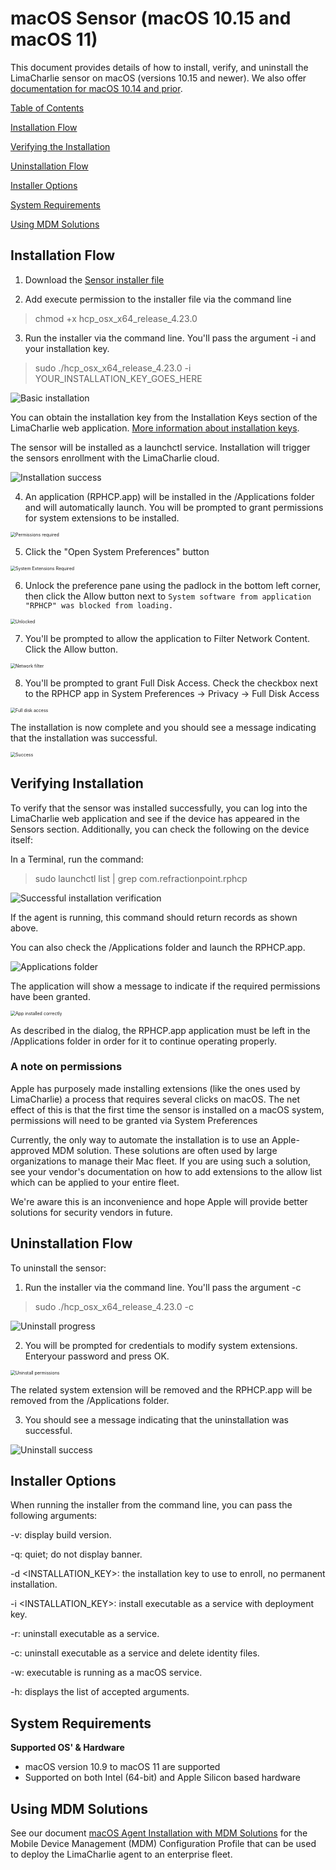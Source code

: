 # macOS Sensor (macOS 10.15 and macOS 11)

This document provides details of how to install, verify, and uninstall the LimaCharlie sensor on macOS (versions 10.15 and newer).  We also offer [documentation for macOS 10.14 and prior](macOS_sensor_installation-older.md).



<u>Table of Contents</u>

[Installation Flow](#Installation-Flow)

[Verifying the Installation](#Verifying-Installation)

[Uninstallation Flow](#Uninstallation-Flow)

[Installer Options](#Installer-Options)

[System Requirements](#System-Requirements)

[Using MDM Solutions](#Using-MDM-Solutions)

<a name="Installation-Flow"></a>

## Installation Flow

1. Download the [Sensor installer file](https://downloads.limacharlie.io/sensor/mac/64)



2. Add execute permission to the installer file via the command line

> chmod +x hcp_osx_x64_release_4.23.0



3. Run the installer via the command line.  You'll pass the argument -i and your installation key.

> sudo ./hcp_osx_x64_release_4.23.0 -i YOUR_INSTALLATION_KEY_GOES_HERE

<img src="https://storage.googleapis.com/limacharlie-io/doc/sensor-installation/macOS/images/Installation/01-Basic_installation.png" alt="Basic installation" style="zoom:100%;" />

You can obtain the installation key from the Installation Keys section of the LimaCharlie web application.  [More information about installation keys](https://doc.limacharlie.io/docs/documentation/docs/manage_keys.md).

The sensor will be installed as a launchctl service.  Installation will trigger the sensors enrollment with the LimaCharlie cloud.

<img src="https://storage.googleapis.com/limacharlie-io/doc/sensor-installation/macOS/images/Installation/02-Installation_success.png" alt="Installation success" style="zoom:100%;" />

4. An application (RPHCP.app) will be installed in the /Applications folder and will automatically launch.  You will be prompted to grant permissions for system extensions to be installed.

<img src="https://storage.googleapis.com/limacharlie-io/doc/sensor-installation/macOS/images/Installation/03-Permissions_Required.png" alt="Permissions required" style="zoom:50%;" />

5.  Click the "Open System Preferences" button

<img src="https://storage.googleapis.com/limacharlie-io/doc/sensor-installation/macOS/images/Installation/04-System_Extension_Required.png" alt="System Extensions Required" style="zoom:50%;" />

6.  Unlock the preference pane using the padlock in the bottom left corner, then click the Allow button next to `System software from application "RPHCP" was blocked from loading.`

<img src="https://storage.googleapis.com/limacharlie-io/doc/sensor-installation/macOS/images/Installation/06-Allow_System_Software_Unlocked.png" alt="Unlocked" style="zoom:50%;" />

7.  You'll be prompted to allow the application to Filter Network Content.  Click the Allow button.

<img src="https://storage.googleapis.com/limacharlie-io/doc/sensor-installation/macOS/images/Installation/07--Network_Filter.png" alt="Network filter" style="zoom:50%;" />

8.  You'll be prompted to grant Full Disk Access.  Check the checkbox next to the RPHCP app in System Preferences -> Privacy -> Full Disk Access

<img src="https://storage.googleapis.com/limacharlie-io/doc/sensor-installation/macOS/images/Installation/08-Full_Disk_Access.png" alt="Full disk access" style="zoom:50%;" />

The installation is now complete and you should see a message indicating that the installation was successful.

<img src="https://storage.googleapis.com/limacharlie-io/doc/sensor-installation/macOS/images/Installation/09-Success.png" alt="Success" style="zoom:50%;" />

<a name="Verifying-Installation"></a>
## Verifying Installation

To verify that the sensor was installed successfully, you can log into the LimaCharlie web application and see if the device has appeared in the Sensors section.  Additionally, you can check the following on the device itself:

In a Terminal, run the command:

> sudo launchctl list | grep com.refractionpoint.rphcp

<img src="https://storage.googleapis.com/limacharlie-io/doc/sensor-installation/macOS/images/Verification/Verification-installation-successful.png" alt="Successful installation verification" style="zoom:100%;" />

If the agent is running, this command should return records as shown above.



You can also check the /Applications folder and launch the RPHCP.app.

<img src="https://storage.googleapis.com/limacharlie-io/doc/sensor-installation/macOS/images/Installation/10-Applications.png" alt="Applications folder" style="zoom:100%;" />



The application will show a message to indicate if the required permissions have been granted.

<img src="https://storage.googleapis.com/limacharlie-io/doc/sensor-installation/macOS/images/Installation/11-App_Installed_Correctly.png" alt="App installed correctly" style="zoom:50%;" />

As described in the dialog, the RPHCP.app application must be left in the /Applications folder in order for it to continue operating properly.




### A note on permissions
Apple has purposely made installing extensions (like the ones used by LimaCharlie) a process that requires several clicks on macOS.  The net effect of this is that the first time the sensor is installed on a macOS system, permissions will need to be granted via System Preferences

Currently, the only way to automate the installation is to use an Apple-approved MDM solution. These solutions are often used by large organizations to manage their Mac fleet. If you are using such a solution, see your vendor's documentation on how to add extensions to the allow list which can be applied to your entire fleet.

We're aware this is an inconvenience and hope Apple will provide better solutions for security vendors in future.



<a name="Uninstallation-Flow"></a>
## Uninstallation Flow

To uninstall the sensor:

1. Run the installer via the command line.  You'll pass the argument -c

> sudo ./hcp_osx_x64_release_4.23.0 -c

<img src="https://storage.googleapis.com/limacharlie-io/doc/sensor-installation/macOS/images/Uninstallation/1-Uninstall_Progress.png" alt="Uninstall progress" style="zoom:100%;" />

2. You will be prompted for credentials to modify system extensions.  Enteryour password and press OK.

<img src="https://storage.googleapis.com/limacharlie-io/doc/sensor-installation/macOS/images/Uninstallation/2-Uninstaller_Permissions.png" alt="Uninstall permissions" style="zoom:50%;" />

The related system extension will be removed and the RPHCP.app will be removed from the /Applications folder.



3.  You should see a message indicating that the uninstallation was successful.

<img src="https://storage.googleapis.com/limacharlie-io/doc/sensor-installation/macOS/images/Uninstallation/3-Uninstall_Success.png" alt="Uninstall success" style="zoom:100%;" />


<a name="Installer-Options"></a>
## Installer Options

When running the installer from the command line, you can pass the following arguments:

-v: display build version.

-q: quiet; do not display banner.

-d <INSTALLATION_KEY>: the installation key to use to enroll, no permanent installation.

-i <INSTALLATION_KEY>: install executable as a service with deployment key.

-r: uninstall executable as a service.

-c: uninstall executable as a service and delete identity files.

-w: executable is running as a macOS service.

-h: displays the list of accepted arguments.



<a name="System-Requirements"></a>
## System Requirements

**Supported OS' & Hardware**

- macOS version 10.9 to macOS 11 are supported
- Supported on both Intel (64-bit) and Apple Silicon based hardware 

<a name="Using-MDM-Solutions"></a>
## Using MDM Solutions

See our document [macOS Agent Installation with MDM Solutions](https://doc.limacharlie.io/docs/documentation/ZG9jOjEwMzIyODk3-mac-os-agent-installation-with-mdm-solutions-mac-os-10-15-and-newer) for the Mobile Device Management (MDM) Configuration Profile that can be used to deploy the LimaCharlie agent to an enterprise fleet.
